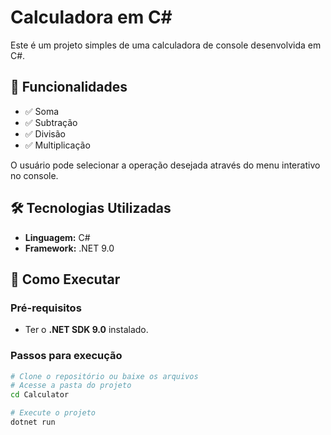 # Calculadora em C#

Este é um projeto simples de uma calculadora de console desenvolvida em C#.

## 📌 Funcionalidades
- ✅ Soma
- ✅ Subtração
- ✅ Divisão
- ✅ Multiplicação

O usuário pode selecionar a operação desejada através do menu interativo no console.

## 🛠️ Tecnologias Utilizadas
- **Linguagem:** C#
- **Framework:** .NET 9.0

## 🚀 Como Executar
### Pré-requisitos
- Ter o **.NET SDK 9.0** instalado.

### Passos para execução
```bash
# Clone o repositório ou baixe os arquivos
# Acesse a pasta do projeto
cd Calculator

# Execute o projeto
dotnet run
